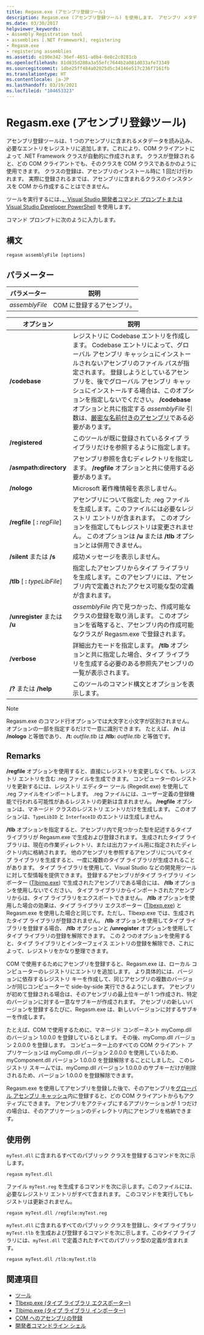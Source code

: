 ```yaml
---
title: Regasm.exe (アセンブリ登録ツール)
description: Regasm.exe (アセンブリ登録ツール) を使用します。 アセンブリ メタデータを読み取り、必要なエントリをレジストリに追加します。これにより、COM クライアントによる .NET クラスの作成が許可されます。
ms.date: 03/30/2017
helpviewer_keywords:
- Assembly Registration tool
- assemblies [.NET Framework], registering
- Regasm.exe
- registering assemblies
ms.assetid: e190e342-36ef-4651-a0b4-0e8c2c0281cb
ms.openlocfilehash: 81d835d280a3a55efc7644b2a081d033afe73349
ms.sourcegitcommit: 1dbe25ff484a02025d5c34146e517c236f7161fb
ms.translationtype: HT
ms.contentlocale: ja-JP
ms.lasthandoff: 03/19/2021
ms.locfileid: "104653323"
---
```

# <a name="regasmexe-assembly-registration-tool"></a>Regasm.exe (アセンブリ登録ツール)

アセンブリ登録ツールは、1 つのアセンブリに含まれるメタデータを読み込み、必要なエントリをレジストリに追加します。これにより、COM クライアントによって .NET Framework クラスが自動的に作成されます。 クラスが登録されると、どの COM クライアントでも、そのクラスを COM クラスであるかのように使用できます。 クラスの登録は、アセンブリのインストール時に 1 回だけ行われます。 実際に登録されるまでは、アセンブリに含まれるクラスのインスタンスを COM から作成することはできません。

ツールを実行するには、[、Visual Studio 開発者コマンド プロンプトまたは Visual Studio Developer PowerShell](/visualstudio/ide/reference/command-prompt-powershell) を使用します。

コマンド プロンプトに次のように入力します。

## <a name="syntax"></a>構文

```console
regasm assemblyFile [options]
```

## <a name="parameters"></a>パラメーター

|パラメーター|説明|
|---------------|-----------------|
|*assemblyFile*|COM に登録するアセンブリ。|

|オプション|説明|
|------------|-----------------|
|**/codebase**|レジストリに Codebase エントリを作成します。 Codebase エントリによって、グローバル アセンブリ キャッシュにインストールされないアセンブリのファイル パスが指定されます。 登録しようとしているアセンブリを、後でグローバル アセンブリ キャッシュにインストールする場合は、このオプションを指定しないでください。 **/codebase** オプションと共に指定する *assemblyFile* 引数は、[厳密な名前付きのアセンブリ](../../standard/assembly/strong-named.md)である必要があります。|
|**/registered**|このツールが既に登録されているタイプ ライブラリだけを参照するように指定します。|
|**/asmpath:directory**|アセンブリ参照を含むディレクトリを指定します。 **/regfile** オプションと共に使用する必要があります。|
|**/nologo**|Microsoft 著作権情報を表示しません。|
|**/regfile** [ **:** *regFile*]|アセンブリについて指定した .reg ファイルを生成します。このファイルには必要なレジストリ エントリが含まれます。 このオプションを指定してもレジストリは変更されません。 このオプションは **/u** または **/tlb** オプションとは併用できません。|
|**/silent** または **/s**|成功メッセージを表示しません。|
|**/tlb** [ **:** *typeLibFile*]|指定したアセンブリからタイプ ライブラリを生成します。このアセンブリには、アセンブリ内で定義されたアクセス可能な型の定義が含まれます。|
|**/unregister** または **/u**|*assemblyFile* 内で見つかった、作成可能なクラスの登録を取り消します。 このオプションを省略すると、アセンブリ内の作成可能なクラスが Regasm.exe で登録されます。|
|**/verbose**|詳細出力モードを指定します。 **/tlb** オプションと共に指定した場合、タイプ ライブラリを生成する必要のある参照先アセンブリの一覧が表示されます。|
|**/?** または **/help**|このツールのコマンド構文とオプションを表示します。|

> [!NOTE]
> Regasm.exe のコマンド行オプションでは大文字と小文字が区別されません。 オプションの一部を指定するだけで一意に識別できます。 たとえば、 **/n** は **/nologo** と等価であり、 **/t:** *outfile.tlb* は **/tlb:** *outfile.tlb* と等価です。

## <a name="remarks"></a>Remarks

**/regfile** オプションを使用すると、直接にレジストリを変更しなくても、レジストリ エントリを含む .reg ファイルを生成できます。 コンピューターのレジストリを更新するには、レジストリ エディター ツール (Regedit.exe) を使用して .reg ファイルをインポートします。 .reg ファイルには、ユーザー定義の登録機能で行われる可能性があるレジストリの更新は含まれません。 **/regfile** オプションは、マネージド クラスのレジストリ エントリだけを生成します。 このオプションは、`TypeLibID` と `InterfaceID` のエントリは生成しません。

**/tlb** オプションを指定すると、アセンブリ内で見つかった型を記述するタイプ ライブラリが Regasm.exe で生成および登録されます。 生成されたタイプ ライブラリは、現在の作業ディレクトリ、または出力ファイル用に指定されたディレクトリ内に格納されます。 他のアセンブリを参照するアセンブリについてタイプ ライブラリを生成すると、一度に複数のタイプ ライブラリが生成されることがあります。 タイプ ライブラリを使用して、Visual Studio などの開発用ツールに対して型情報を提供できます。 登録するアセンブリがタイプ ライブラリ インポーター ([Tlbimp.exe](tlbimp-exe-type-library-importer.md)) で生成されたアセンブリである場合には、 **/tlb** オプションを使用しないでください。 タイプ ライブラリからインポートされたアセンブリからは、タイプ ライブラリをエクスポートできません。 **/tlb** オプションを使用した場合の効果は、タイプ ライブラリ エクスポーター ([Tlbexp.exe](tlbexp-exe-type-library-exporter.md)) と Regasm.exe を使用した場合と同じです。ただし、Tlbexp.exe では、生成されたタイプ ライブラリが登録されません。  **/tlb** オプションを使用してタイプ ライブラリを登録する場合、 **/tlb** オプションと **/unregister** オプションを使用してタイプ ライブラリの登録を解除できます。 この 2 つのオプションを使用すると、タイプ ライブラリとインターフェイス エントリの登録を解除でき、これによって、レジストリをかなり整理できます。

COM で使用するためにアセンブリを登録すると、Regasm.exe は、ローカル コンピューターのレジストリにエントリを追加します。 より具体的には、バージョンに依存するレジストリ キーを作成して、同じアセンブリの複数のバージョンが同じコンピューターで side-by-side 実行できるようにします。 アセンブリが初めて登録される場合は、そのアセンブリの最上位キーが 1 つ作成され、特定のバージョンに対する一意なサブキーが作成されます。 アセンブリの新しいバージョンを登録するたびに、Regasm.exe は、新しいバージョンに対するサブキーを作成します。

たとえば、COM で使用するために、マネージド コンポーネント myComp.dll のバージョン 1.0.0.0 を登録しているとします。 その後、myComp.dll バージョン 2.0.0.0 を登録します。 コンピューター上のすべての COM クライアント アプリケーションは myComp.dll バージョン 2.0.0.0 を使用しているため、myComponent.dll バージョン 1.0.0.0 を登録解除することにしました。 このレジストリ スキームでは、myComp.dll バージョン 1.0.0.0 のサブキーだけが削除されるため、バージョン 1.0.0.0 を登録解除できます。

Regasm.exe を使用してアセンブリを登録した後で、そのアセンブリを[グローバル アセンブリ キャッシュ](../app-domains/gac.md)内に登録すると、どの COM クライアントからもアクティブにできます。 アセンブリをアクティブにするアプリケーションが 1 つだけの場合は、そのアプリケーションのディレクトリ内にアセンブリを格納できます。

## <a name="examples"></a>使用例

`myTest.dll` に含まれるすべてのパブリック クラスを登録するコマンドを次に示します。

```console
regasm myTest.dll
```

ファイル `myTest.reg` を生成するコマンドを次に示します。このファイルには、必要なレジストリ エントリがすべて含まれます。 このコマンドを実行してもレジストリは更新されません。

```console
regasm myTest.dll /regfile:myTest.reg
```

`myTest.dll` に含まれるすべてのパブリック クラスを登録し、タイプ ライブラリ `myTest.tlb` を生成および登録するコマンドを次に示します。このタイプ ライブラリには、`myTest.dll` で定義されたすべてのパブリック型の定義が含まれます。

```console
regasm myTest.dll /tlb:myTest.tlb
```

## <a name="see-also"></a>関連項目

- [ツール](index.md)
- [Tlbexp.exe (タイプ ライブラリ エクスポーター)](tlbexp-exe-type-library-exporter.md)
- [Tlbimp.exe (タイプ ライブラリ インポーター)](tlbimp-exe-type-library-importer.md)
- [COM へのアセンブリの登録](../interop/registering-assemblies-with-com.md)
- [開発者コマンドライン シェル](/visualstudio/ide/reference/command-prompt-powershell)
